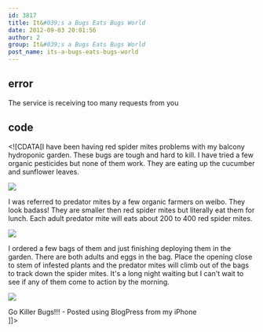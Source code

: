 ```yaml
---
id: 3817
title: It&#039;s a Bugs Eats Bugs World
date: 2012-09-03 20:01:56
author: 2
group: It&#039;s a Bugs Eats Bugs World
post_name: its-a-bugs-eats-bugs-world
---
```


## error
The service is receiving too many requests from you

## code
 <!\[CDATA\[I have been having red spider mites problems with my balcony hydroponic garden. These bugs are tough and hard to kill. I have tried a few organic pesticides but none of them work. They are eating up the cucumber and sunflower leaves.  
  
[![](http://139.162.84.35/wp-content/uploads/2012/09/26279C90-6503-4B22-8825-79B094A0C11915.jpg)](http://139.162.84.35/wp-content/uploads/2012/09/26279C90-6503-4B22-8825-79B094A0C11915.jpg)

  
I was referred to predator mites by a few organic farmers on weibo. They look badass! They are smaller then red spider mites but literally eat them for lunch. Each adult predator mite will eats about 200 to 400 red spider mites.  
  
[![](http://139.162.84.35/wp-content/uploads/2012/09/6C7951CF-D308-4497-927A-A6C05512736B16.jpg)](http://139.162.84.35/wp-content/uploads/2012/09/6C7951CF-D308-4497-927A-A6C05512736B16.jpg)

  
I ordered a few bags of them and just finishing deploying them in the garden. There are both adults and eggs in the bag. Place the opening close to stem of infested plants and the predator mites will climb out of the bags to track down the spider mites. It's a long night waiting but I can't wait to see if any of them come to action by the morning.  
  
[![](http://139.162.84.35/wp-content/uploads/2012/09/662761C3-71E4-4ABC-BD8E-92B8776833E717.jpg)](http://139.162.84.35/wp-content/uploads/2012/09/662761C3-71E4-4ABC-BD8E-92B8776833E717.jpg)

  
Go Killer Bugs!!! - Posted using BlogPress from my iPhone  
\]\]> 
